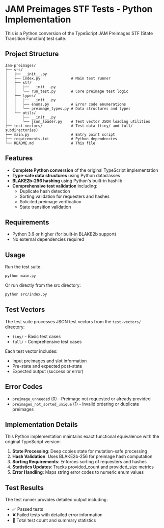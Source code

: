 # JAM Preimages STF Tests - Python Implementation

This is a Python conversion of the TypeScript JAM Preimages STF (State Transition Function) test suite.

## Project Structure

```
Jam-preimages/
├── src/
│   ├── __init__.py
│   ├── index.py              # Main test runner
│   ├── stf/
│   │   ├── __init__.py
│   │   └── run_test.py       # Core preimage test logic
│   ├── types/
│   │   ├── __init__.py
│   │   ├── enums.py          # Error code enumerations
│   │   └── preimage_types.py # Data structures and types
│   └── utils/
│       ├── __init__.py
│       └── json_loader.py    # Test vector JSON loading utilities
├── test-vectors/             # Test data (tiny/ and full/ subdirectories)
├── main.py                   # Entry point script
├── requirements.txt          # Python dependencies
└── README.md                 # This file
```

## Features

- **Complete Python conversion** of the original TypeScript implementation
- **Type-safe data structures** using Python dataclasses
- **BLAKE2b-256 hashing** using Python's built-in hashlib
- **Comprehensive test validation** including:
  - Duplicate hash detection
  - Sorting validation for requesters and hashes
  - Solicited preimage verification
  - State transition validation

## Requirements

- Python 3.6 or higher (for built-in BLAKE2b support)
- No external dependencies required

## Usage

Run the test suite:

```bash
python main.py
```

Or run directly from the src directory:

```bash
python src/index.py
```

## Test Vectors

The test suite processes JSON test vectors from the `test-vectors/` directory:

- `tiny/` - Basic test cases
- `full/` - Comprehensive test cases

Each test vector includes:
- Input preimages and slot information
- Pre-state and expected post-state
- Expected output (success or error)

## Error Codes

- `preimage_unneeded` (0) - Preimage not requested or already provided
- `preimages_not_sorted_unique` (1) - Invalid ordering or duplicate preimages

## Implementation Details

This Python implementation maintains exact functional equivalence with the original TypeScript version:

1. **State Processing**: Deep copies state for mutation-safe processing
2. **Hash Validation**: Uses BLAKE2b-256 for preimage hash computation  
3. **Sorting Requirements**: Enforces sorting of requesters and hashes
4. **Statistics Updates**: Tracks provided_count and provided_size metrics
5. **Error Handling**: Maps string error codes to numeric enum values

## Test Results

The test runner provides detailed output including:
- ✅ Passed tests
- ❌ Failed tests with detailed error information
- 🧪 Total test count and summary statistics
